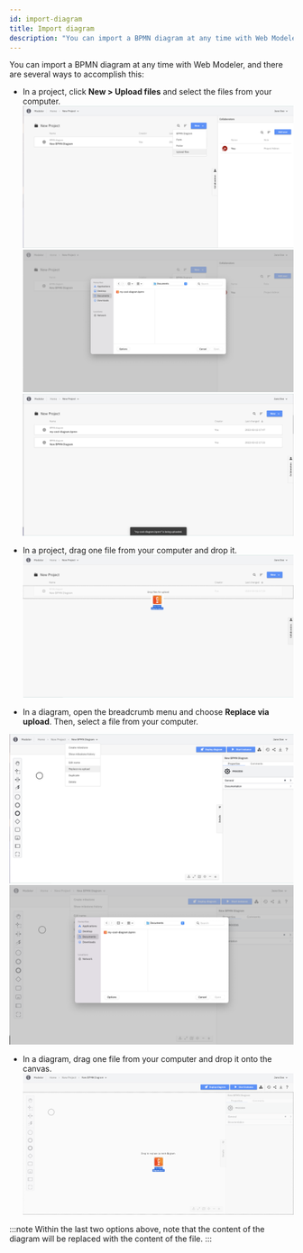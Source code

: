```yaml
---
id: import-diagram
title: Import diagram
description: "You can import a BPMN diagram at any time with Web Modeler."
---
```


You can import a BPMN diagram at any time with Web Modeler, and there are several ways to accomplish this:

- In a project, click **New > Upload files** and select the files from your computer.
![import diagram](img/import-diagram/web-modeler-upload-file-menu-item.png)
![import diagram](img/import-diagram/web-modeler-upload-file-choose.png)
![import diagram](img/import-diagram/web-modeler-upload-file-completed.png)

- In a project, drag one file from your computer and drop it.
![import diagram](img/import-diagram/web-modeler-project-drag-and-drop.png)

- In a diagram, open the breadcrumb menu and choose **Replace via upload**. Then, select a file from your computer.

![import diagram](img/import-diagram/web-modeler-replace-via-upload-menu-item.png)
![import diagram](img/import-diagram/web-modeler-replace-via-upload-choose.png)

- In a diagram, drag one file from your computer and drop it onto the canvas.
![import diagram](img/import-diagram/web-modeler-diagram-replace-via-drag-and-drop.png)

:::note
Within the last two options above, note that the content of the diagram will be replaced with the content of the file.
:::

